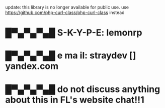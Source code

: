 update: this library is no longer available for public use. use https://github.com/php-curl-class/php-curl-class instead

# █▀▄▀▄▀▄█ S-K-Y-P-E: lemonrp
# █▀▄▀▄▀▄█ e ma il: straydev [] yandex.com
# █▀▄▀▄▀▄█ do not discuss anything about this in FL's website chat!!1
